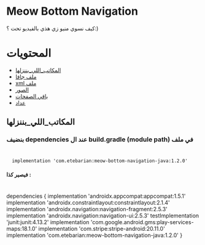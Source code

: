 # Meow Bottom Navigation
كيف نسوي منيو زي هذي بالفيديو تحت ؟:)

# المحتويات
* [المكاتب_اللي_بننزلها](#lib)
* [ملف جافا](#java)
* [xml ملف](#xml)
* [الصور](#xml)
* [باقي الصفحات](#pages)
* [عداد](#count)

## المكاتب_اللي_بننزلها
### بنضيف dependencies عند ال build.gradle (module path) في ملف
#
      implementation 'com.etebarian:meow-bottom-navigation-java:1.2.0'
#### فيصير كذا :
#
  dependencies {
    implementation 'androidx.appcompat:appcompat:1.5.1'
    implementation 'androidx.constraintlayout:constraintlayout:2.1.4'
    implementation 'androidx.navigation:navigation-fragment:2.5.3'
    implementation 'androidx.navigation:navigation-ui:2.5.3'
    testImplementation 'junit:junit:4.13.2'
    implementation 'com.google.android.gms:play-services-maps:18.1.0'
    implementation 'com.stripe:stripe-android:20.11.0'
    implementation 'com.etebarian:meow-bottom-navigation-java:1.2.0'
  }
  
